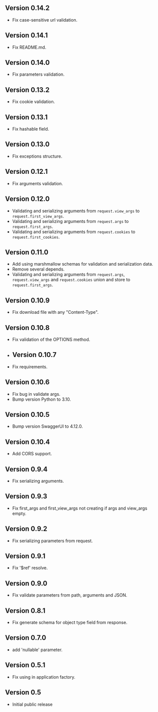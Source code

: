 ## Version 0.14.2

* Fix case-sensitive url validation.

## Version 0.14.1

* Fix README.md.

## Version 0.14.0

* Fix parameters validation.

## Version 0.13.2

* Fix cookie validation.

## Version 0.13.1

* Fix hashable field.

## Version 0.13.0

* Fix exceptions structure.

## Version 0.12.1

* Fix arguments validation.

## Version 0.12.0

* Validating and serializing arguments from `request.view_args` to `request.first_view_args`.
* Validating and serializing arguments from `request.args` to `request.first_args`.
* Validating and serializing arguments from `request.cookies` to `request.first_cookies`.

## Version 0.11.0

* Add using marshmallow schemas for validation and serialization data.
* Remove several depends.
* Validating and serializing arguments from `request.args`, `request.view_args`
  and `request.cookies` union and store to `request.first_args`.

## Version 0.10.9

* Fix download file with any "Content-Type".

## Version 0.10.8

* Fix validation of the OPTIONS method.

* ## Version 0.10.7

* Fix requirements.

## Version 0.10.6

* Fix bug in validate args.
* Bump version Python to 3.10.

## Version 0.10.5

* Bump version SwaggerUI to 4.12.0.

## Version 0.10.4

* Add CORS support.

## Version 0.9.4

* Fix serializing arguments.

## Version 0.9.3

* Fix first_args and first_view_args not creating if args and view_args empty.

## Version 0.9.2

* Fix serializing parameters from request.

## Version 0.9.1

* Fix '$ref' resolve.

## Version 0.9.0

* Fix validate parameters from path, arguments and JSON.

## Version 0.8.1

* Fix generate schema for object type field from response.

## Version 0.7.0

* add 'nullable' parameter.

## Version 0.5.1

* Fix using in application factory.

## Version 0.5

* Initial public release
